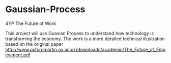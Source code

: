 # Gaussian-Process
4YP The Future of Work

This project will use Guasian Process to understand how technology is transforming the economy. 
The work is a more detailed technical illustration based on the original paper http://www.oxfordmartin.ox.ac.uk/downloads/academic/The_Future_of_Employment.pdf
